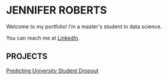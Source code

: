 # JENNIFER ROBERTS

Welcome to my portfolio! I’m a master's student in data science.

You can reach me at [LinkedIn](https://www.linkedin.com/in/jennifer-gilby-roberts).

## PROJECTS

[Predicting University Student Dropout](https://github.com/JAR5001/university-dropout)
